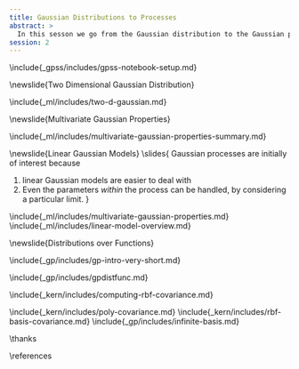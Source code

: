 ```yaml
---
title: Gaussian Distributions to Processes
abstract: >
  In this sesson we go from the Gaussian distribution to the Gaussian process and in doing so we move from a finite system to an infinite system.
session: 2
---
```


\include{_gpss/includes/gpss-notebook-setup.md}

\newslide{Two Dimensional Gaussian Distribution}

\include{_ml/includes/two-d-gaussian.md}

\newslide{Multivariate Gaussian Properties}

\include{_ml/includes/multivariate-gaussian-properties-summary.md}

\newslide{Linear Gaussian Models}
\slides{
Gaussian processes are initially of interest because
1. linear Gaussian models are easier to deal with 
2. Even the parameters *within* the process can be handled, by considering a particular limit.
}

\include{_ml/includes/multivariate-gaussian-properties.md}
\include{_ml/includes/linear-model-overview.md}

\newslide{Distributions over Functions}

\include{_gp/includes/gp-intro-very-short.md}

\include{_gp/includes/gpdistfunc.md}

\include{_kern/includes/computing-rbf-covariance.md}

\include{_kern/includes/poly-covariance.md}
\include{_kern/includes/rbf-basis-covariance.md}
\include{_gp/includes/infinite-basis.md}

\thanks

\references

